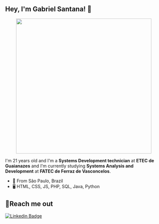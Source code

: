 
## Hey, I'm Gabriel Santana! 👋

<p align="center">
  <img width="434px" src="https://github-readme-stats.vercel.app/api?username=Santanaa07&show_icons=true&theme=midnight-purple&hide=prs,issues,contribs)"/>
</p>

I'm 21 years old and I'm a **Systems Development technician** at **ETEC de Guaianazes** and I'm currently studying **Systems Analysis and Development** at **FATEC de Ferraz de Vasconcelos**.

- 📍  From São Paulo, Brazil
- 🖥️ HTML, CSS, JS, PHP, SQL, Java, Python



## 🚀Reach me out 

[![Linkedin Badge](https://img.shields.io/badge/-Gabriel%20Santana-6633cc?style=flat-square&logo=Linkedin&logoColor=white&link=https://www.linkedin.com/in/gabriel-santana-pereira/)](https://www.linkedin.com/in/gabriel-santana-pereira/)
